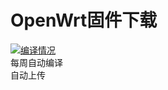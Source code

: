 # OpenWrt固件下载
[1]: https://github.com/liuran001/OpenWrtForMiWiFi/actions
[2]: https://github.com/liuran001/OpenWrtForMiWiFi/workflows/Build%20OpenWrt/badge.svg

[![编译情况][2]][1]  
每周自动编译  
自动上传  

